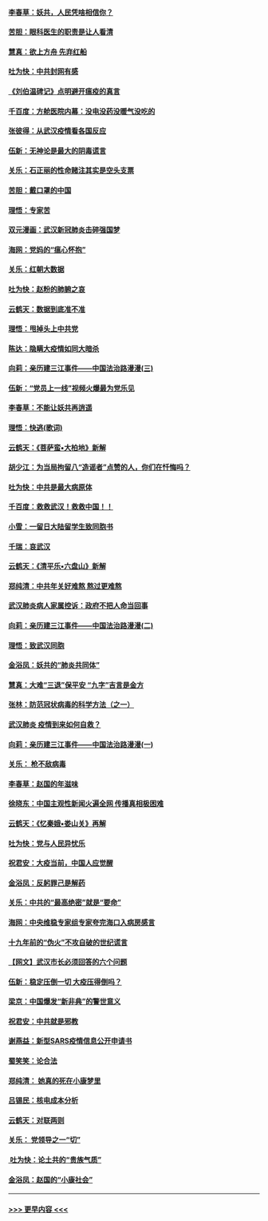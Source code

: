 #### [李春草：妖共，人民凭啥相信你？](../pages/nsc993/n11855196.md?t=02091802) 
#### [苦胆：眼科医生的职责是让人看清](../pages/nsc993/n11853840.md?t=02091802) 
#### [慧真：欲上方舟 先弃红船](../pages/nsc993/n11853483.md?t=02091802) 
#### [吐为快：中共封网有感](../pages/nsc993/n11852575.md?t=02091802) 
#### [《刘伯温碑记》点明避开瘟疫的真言](../pages/nsc993/n11852128.md?t=02091802) 
#### [千百度：方舱医院内幕：没电没药没暖气没吃的](../pages/nsc993/n11850211.md?t=02091802) 
#### [张彼得：从武汉疫情看各国反应](../pages/nsc993/n11850102.md?t=02091802) 
#### [伍新：无神论是最大的阴毒谎言](../pages/nsc993/n11846129.md?t=02091802) 
#### [关乐：石正丽的性命赌注其实是空头支票](../pages/nsc993/n11846109.md?t=02091802) 
#### [苦胆：戴口罩的中国](../pages/nsc993/n11845576.md?t=02091802) 
#### [理悟：专家苦](../pages/nsc993/n11845564.md?t=02091802) 
#### [双元漫画：武汉新冠肺炎击碎强国梦](../pages/nsc993/n11843320.md?t=02091802) 
#### [海网：党妈的“瘟心怀抱”](../pages/nsc993/n11840740.md?t=02091802) 
#### [关乐：红朝大数据](../pages/nsc993/n11840675.md?t=02091802) 
#### [吐为快：赵粉的肺腑之哀](../pages/nsc993/n11840618.md?t=02091802) 
#### [云鹤天：数据到底准不准](../pages/nsc993/n11840325.md?t=02091802) 
#### [理悟：甩掉头上中共党](../pages/nsc993/n11838826.md?t=02091802) 
#### [陈达：隐瞒大疫情如同大暗杀](../pages/nsc993/n11838771.md?t=02091802) 
#### [向莉：亲历建三江事件——中国法治路漫漫(三)](../pages/nsc993/n11831825.md?t=02091802) 
#### [伍新：“党员上一线”视频火爆最为党乐见](../pages/nsc993/n11838200.md?t=02091802) 
#### [李春草：不能让妖共再逍遥](../pages/nsc993/n11838102.md?t=02091802) 
#### [理悟：快逃(歌词)](../pages/nsc993/n11838083.md?t=02091802) 
#### [云鹤天：《菩萨蛮▪大柏地》新解](../pages/nsc993/n11838059.md?t=02091802) 
#### [胡少江：为当局拘留八“造谣者”点赞的人，你们在忏悔吗？](../pages/nsc993/n11836801.md?t=02091802) 
#### [吐为快：中共是最大病原体](../pages/nsc993/n11836748.md?t=02091802) 
#### [千百度：救救武汉！救救中国！！](../pages/nsc993/n11836145.md?t=02091802) 
#### [小雪：一留日大陆留学生致同胞书](../pages/nsc993/n11834624.md?t=02091802) 
#### [千瑞：哀武汉](../pages/nsc993/n11833647.md?t=02091802) 
#### [云鹤天：《清平乐▪六盘山》新解](../pages/nsc993/n11833611.md?t=02091802) 
#### [郑纯清：中共年关好难熬 熬过更难熬](../pages/nsc993/n11833489.md?t=02091802) 
#### [武汉肺炎病人家属控诉：政府不把人命当回事](../pages/nsc993/n11833205.md?t=02091802) 
#### [向莉：亲历建三江事件——中国法治路漫漫(二)](../pages/nsc993/n11829102.md?t=02091802) 
#### [理悟：致武汉同胞](../pages/nsc993/n11831522.md?t=02091802) 
#### [金浴凤：妖共的“肺炎共同体”](../pages/nsc993/n11829448.md?t=02091802) 
#### [慧真：大难“三退”保平安 “九字”吉言是金方](../pages/nsc993/n11829501.md?t=02091802) 
#### [张林：防范冠状病毒的科学方法（之一）](../pages/nsc993/n11828618.md?t=02091802) 
#### [武汉肺炎 疫情到来如何自救？](../pages/nsc993/n11827632.md?t=02091802) 
#### [向莉：亲历建三江事件——中国法治路漫漫(一)](../pages/nsc993/n11827190.md?t=02091802) 
#### [关乐： 枪不敌病毒](../pages/nsc993/n11826746.md?t=02091802) 
#### [李春草：赵国的年滋味](../pages/nsc993/n11826321.md?t=02091802) 
#### [徐晓东：中国主观性新闻火遍全网 传播真相极困难](../pages/nsc993/n11826508.md?t=02091802) 
#### [云鹤天：《忆秦娥▪娄山关》再解](../pages/nsc993/n11824682.md?t=02091802) 
#### [吐为快：党与人民异忧乐](../pages/nsc993/n11824660.md?t=02091802) 
#### [祝君安：大疫当前，中国人应觉醒](../pages/nsc993/n11821946.md?t=02091802) 
#### [金浴凤：反躬罪己是解药](../pages/nsc993/n11820280.md?t=02091802) 
#### [关乐：中共的“最高绝密”就是“要命”](../pages/nsc993/n11816946.md?t=02091802) 
#### [海网：中央维稳专家组专家夸完海口入病房感言](../pages/nsc993/n11815138.md?t=02091802) 
#### [十九年前的“伪火”不攻自破的世纪谎言](../pages/nsc993/n11813238.md?t=02091802) 
#### [【网文】武汉市长必须回答的六个问题](../pages/nsc993/n11813848.md?t=02091802) 
#### [伍新：稳定压倒一切 大疫压得倒吗？](../pages/nsc993/n11812634.md?t=02091802) 
#### [梁京：中国爆发“新非典”的警世意义](../pages/nsc993/n11812554.md?t=02091802) 
#### [祝君安：中共就是邪教](../pages/nsc993/n11812431.md?t=02091802) 
#### [谢燕益：新型SARS疫情信息公开申请书](../pages/nsc993/n11808840.md?t=02091802) 
#### [蜀笑笑：论合法](../pages/nsc993/n11808064.md?t=02091802) 
#### [郑纯清： 她真的死在小康梦里](../pages/nsc993/n11806623.md?t=02091802) 
#### [吕锡民：核电成本分析](../pages/nsc993/n11806284.md?t=02091802) 
#### [云鹤天：对联两则](../pages/nsc993/n11805957.md?t=02091802) 
#### [关乐： 党领导之一“切”](../pages/nsc993/n11804505.md?t=02091802) 
#### [ 吐为快：论土共的“贵族气质”](../pages/nsc993/n11804490.md?t=02091802) 
#### [金浴凤：赵国的“小康社会”](../pages/nsc993/n11804452.md?t=02091802) 

----
#### [ >>> 更早内容 <<< ](../indexes/nsc993-earlier.md)
